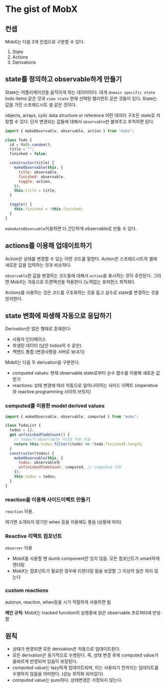 # The gist of MobX

## 컨셉

MobX는 다음 3개 컨셉으로 구분할 수 있다.

1. State
2. Actions
3. Derivations

## state를 정의하고 observable하게 만들기

State는 어플리케이션을 움직이게 하는 데이터이다. 대개 `domain specific state` todo items 같은 것과 `view state` 현재 선택된 엘리먼트 같은 것들이 있다. State는 값을 가진 스프레드시트 셀 같은 것이다.

objects, arrays, cylic data structure or reference 어떤 데이터 구조든 state로 저장할 수 있다. 단지 변경되는 값들에 대해서 `observable`만 붙여주고 추적하면 된다.

```js
import { makeObservable, observable, action } from "mobx";

class Todo {
  id = Math.random();
  title = "";
  finished = false;

  constructor(title) {
    makeObservable(this, {
      title: observable,
      finished: observable,
      toggle: action,
    });
    this.title = title;
  }

  toggle() {
    this.finished = !this.finished;
  }
}
```

`makeAutoObservable`이용하면 더 간단하게 observable로 만들 수 있다.

## actions를 이용해 업데이트하기

Action은 상태를 변경할 수 있는 어떤 코드를 말한다. Action은 스프레드시트의 셀에 새로운 값을 입력하는 것과 비슷하다.

`observable`한 값을 변경하는 코드들에 대해서 `action`을 표시하는 것이 추천된다. 그러면 MobX는 자동으로 트랜잭션을 적용한다 (노력없는 포퍼먼스 최적화!).

Actions를 사용하는 것은 코드를 구조화하는 것을 돕고 실수로 state를 변경하는 것을 방지한다.

## state 변화에 파생해 자동으로 응답하기

Derivation은 많은 형태로 존재한다:

- 사용자 인터페이스
- 파생된 데이터 (남은 todos의 수 같은)
- 백엔드 통합 (변경사항을 서버로 보내기)

MobX는 다음 두 derivation을 구분한다.

- computed values: 현재 observable state로부터 순수 함수를 이용해 새로운 값 얻기
- reactions: 상태 변경에 따라 자동으로 일어나야하는 사이드 이펙트 (imperative 와 reactive programming 사이의 브릿지)

### computed를 이용한 model derived values

```js
import { makeObservable, observable, computed } from "mobx";

class TodoList {
  todos = [];
  get unfinishedTodoCount() {
    // todos가 observable 이므로 자동 반응
    return this.todos.filter((todo) => !todo.finished).length;
  }
  constructor(todos) {
    makeObservable(this, {
      todos: observable정
      unfinishedTodoCount: computed, // computed 지정
    });
    this.todos = todos;
  }
}
```

### reaction을 이용해 사이드이펙트 만들기

`reaction` 이용.

여기엔 소개되지 않기만 when 등을 이용해도 좋음 (상황에 따라)

### Reactive 리액트 컴포넌트

`observer` 이용

- MobX를 사용할 땐 dumb component란 있지 않음. 모든 컴포넌트가 smart하게 렌더링
- MobX는 컴포넌트가 필요한 경우에 리렌더링 됨을 보장함 그 이상의 일은 하지 않는다

### custom reactions

autorun, reaction, when등을 시기 적절하게 사용하면 됨

**메인 규칙**: MobX는 tracked function의 실행중에 읽은 observable 프로퍼티에 반응함

## 원칙

- 상태가 변경되면 모든 derivation은 자동으로 업데이트된다.
- 모든 derivation은 동기적으로 수행된다. 즉, 상태 변경 후에 computed value가 올바르게 반영되어 있음이 보장된다.
- computed value는 lazy하게 업데이트되며, 이는 사용되기 전까지는 업데이트를 수행하지 않음을 의미한다. (성능 최적화 되어있다)
- computed value는 pure하다. 상태변경은 가정되지 않는다.
